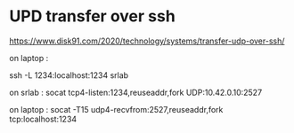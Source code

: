 # UPD transfer over ssh

https://www.disk91.com/2020/technology/systems/transfer-udp-over-ssh/

on laptop :

ssh -L 1234:localhost:1234 srlab

on srlab :
socat tcp4-listen:1234,reuseaddr,fork UDP:10.42.0.10:2527

on laptop :
socat -T15 udp4-recvfrom:2527,reuseaddr,fork tcp:localhost:1234
